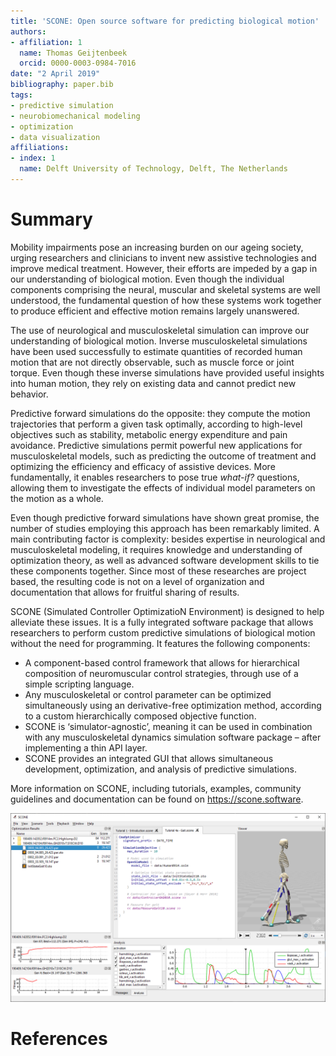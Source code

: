 ```yaml
---
title: 'SCONE: Open source software for predicting biological motion'
authors:
- affiliation: 1
  name: Thomas Geijtenbeek
  orcid: 0000-0003-0984-7016
date: "2 April 2019"
bibliography: paper.bib
tags:
- predictive simulation
- neurobiomechanical modeling
- optimization
- data visualization
affiliations:
- index: 1
  name: Delft University of Technology, Delft, The Netherlands
---
```


# Summary
Mobility impairments pose an increasing burden on our ageing society, urging researchers and clinicians to invent new assistive technologies and improve medical treatment. However, their efforts are impeded by a gap in our understanding of biological motion. Even though the individual components comprising the neural, muscular and skeletal systems are well understood, the fundamental question of how these systems work together to produce efficient and effective motion remains largely unanswered.

The use of neurological and musculoskeletal simulation can improve our understanding of biological motion. Inverse musculoskeletal simulations have been used successfully to estimate quantities of recorded human motion that are not directly observable, such as muscle force or joint torque. Even though these inverse simulations have provided useful insights into human motion, they rely on existing data and cannot predict new behavior.

Predictive forward simulations do the opposite: they compute the motion trajectories that perform a given task optimally, according to high-level objectives such as stability, metabolic energy expenditure and pain avoidance. Predictive simulations permit powerful new applications for musculoskeletal models, such as predicting the outcome of treatment and optimizing the efficiency and efficacy of assistive devices. More fundamentally, it enables researchers to pose true *what-if?* questions, allowing them to investigate the effects of individual model parameters on the motion as a whole.

Even though predictive forward simulations have shown great promise, the number of studies employing this approach has been remarkably limited. A main contributing factor is complexity: besides expertise in neurological and musculoskeletal modeling, it requires knowledge and understanding of optimization theory, as well as advanced software development skills to tie these components together. Since most of these researches are project based, the resulting code is not on a level of organization and documentation that allows for fruitful sharing of results.

SCONE (Simulated Controller OptimizatioN Environment) is designed to help alleviate these issues. It is a fully integrated software package that allows researchers to perform custom predictive simulations of biological motion without the need for programming. It features the following components:
  * A component-based control framework that allows for hierarchical composition of neuromuscular control strategies, through use of a simple scripting language.
  * Any musculoskeletal or control parameter can be optimized simultaneously using an derivative-free optimization method, according to a custom hierarchically composed objective function.
  * SCONE is ‘simulator-agnostic’, meaning it can be used in combination with any musculoskeletal dynamics simulation software package – after implementing a thin API layer.
  * SCONE provides an integrated GUI that allows simultaneous development, optimization, and analysis of predictive simulations.

More information on SCONE, including tutorials, examples, community guidelines and documentation can be found on https://scone.software.

![The SCONE user interface](scone_window.png)

# References
